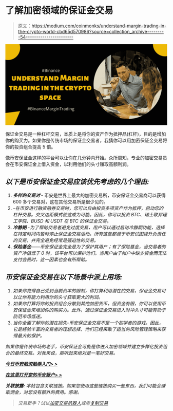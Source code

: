 # 了解加密领域的保证金交易

> 原文：<https://medium.com/coinmonks/understand-margin-trading-in-the-crypto-world-cbd65d570986?source=collection_archive---------54----------------------->

![](img/26da8e41632845d169d79102597d7bad.png)

保证金交易是一种杠杆交易，本质上是将你的资产作为抵押品(杠杆)，目的是增加你的购买力。如果你是传统市场的保证金交易者，我猜你可以用加密保证金交易将你的投资组合提高 5 倍。

像币安保证金这样的平台可以让你在几分钟内开始。众所周知，专业的加密交易员会在币安保证金上借入资金，以利用他们的头寸赚取高额利润。

## ***以下是币安保证金交易应该优先考虑的几个理由:***

1.  ***多样的交易对* -** 币安是世界上最大的加密交易所，币安保证金交易商可以获得 600 多个交易对，这在其他交易所是很少见的。
2.  *-在币安进行融资融券交易时，您可以自由投资多项资产作为抵押，启动您的杠杆交易。交叉边距模式使这成为可能。因此，你可以投资 BTC、瑞士联邦理工学院、BUSD 和 USDT 在 BTC 的保证金交易。*
3.  ****冷静期*** -为了帮助交易者避免过度交易，用户可以通过启动冷静期功能，选择在特定时间内暂时停止保证金交易活动。所有这些都源于币安试图提升负责任的交易，并完全避免经常是强迫性的交易。*
4.  ****保险基金***——币安保证金完全是为了保护其用户；有了保险基金，当交易者的资产净值低于 0 时，该平台可以保护他们。当用户由于帐户中缺少资金而无法支付会费时，这一因素也会有所帮助。*

## ***币安保证金交易在以下场景中派上用场:***

1.  *如果你觉得自己受到当前资本的限制，你打算利用潜在的交易，保证金交易可以让你有能力利用你的头寸获取更大的利润。*
2.  *如果你打算将你的投资组合分散到其他加密货币，但资金有限，你可以使用币安保证金来增加你的购买力。此外，通过保证金交易进入对冲头寸可能有助于防范市场低迷。*
3.  *当你全面了解你的潜在损失-币安保证金交易不是一个初学者的游戏。因此，它是经验丰富的交易者的理想选择，他们已经采取了适当的风险管理策略来获得最大的保护。*

*如果你是传统市场的老手，币安保证金可能是你进入加密领域并建立多样化投资组合的最终交易。对我来说，那听起来绝对是一笔好交易。*

*[***今日币安融资融券入门> >***](https://www.binance.com/en/trade/BTC_USDT?theme=dark&type=spot?ref=431277160)*

*[***在这里打开您的币安账户> >***](https://accounts.binance.com/en/register?ref=431277160)*

****关联披露:*** *本帖包含关联链接。如果您使用这些链接购买一些东西，我们可能会赚取佣金，对您没有额外的费用。感谢*。*

> *交易新手？试试[加密交易机器人](/coinmonks/crypto-trading-bot-c2ffce8acb2a)或者[复制交易](/coinmonks/top-10-crypto-copy-trading-platforms-for-beginners-d0c37c7d698c)*